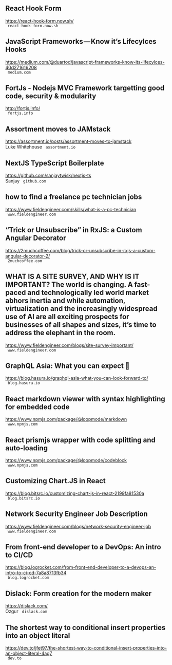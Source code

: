 ## React Hook Form  
https://react-hook-form.now.sh/  
 ` react-hook-form.now.sh`
  

## JavaScript Frameworks — Know it’s Lifecylces Hooks  
https://medium.com/@duartod/javascript-frameworks-know-its-lifecylces-40d271616208  
 ` medium.com`
  

## FortJs - Nodejs MVC Framework targetting good code, security & modularity  
http://fortjs.info/  
 ` fortjs.info`
  

## Assortment moves to JAMstack  
https://assortment.io/posts/assortment-moves-to-jamstack  
Luke Whitehouse ` assortment.io`
  

## NextJS TypeScript Boilerplate  
https://github.com/sanjaytwisk/nextjs-ts  
Sanjay ` github.com`
  

## how to find a freelance pc technician jobs  
https://www.fieldengineer.com/skills/what-is-a-pc-technician  
 ` www.fieldengineer.com`
  

## “Trick or Unsubscribe” in RxJS: a Custom Angular Decorator  
https://2muchcoffee.com/blog/trick-or-unsubscribe-in-rxjs-a-custom-angular-decorator-2/  
 ` 2muchcoffee.com`
  

## WHAT IS A SITE SURVEY, AND WHY IS IT IMPORTANT? The world is changing. A fast-paced and technologically led world market abhors inertia and while automation, virtualization and the increasingly widespread use of AI are all exciting prospects for businesses of all shapes and sizes, it’s time to address the elephant in the room.  
https://www.fieldengineer.com/blogs/site-survey-important/  
 ` www.fieldengineer.com`
  

## GraphQL Asia: What you can expect 🤩  
https://blog.hasura.io/graphql-asia-what-you-can-look-forward-to/  
 ` blog.hasura.io`
  

## React markdown viewer with syntax highlighting for embedded code  
https://www.npmjs.com/package/@loopmode/markdown  
 ` www.npmjs.com`
  

## React prismjs wrapper with code splitting and auto-loading  
https://www.npmjs.com/package/@loopmode/codeblock  
 ` www.npmjs.com`
  

## Customizing Chart.JS in React  
https://blog.bitsrc.io/customizing-chart-js-in-react-2199fa81530a  
 ` blog.bitsrc.io`
  

## Network Security Engineer Job Description  
https://www.fieldengineer.com/blogs/network-security-engineer-job  
 ` www.fieldengineer.com`
  

## From front-end developer to a DevOps: An intro to CI/CD  
https://blog.logrocket.com/from-front-end-developer-to-a-devops-an-intro-to-ci-cd-7a8a8713fb34  
 ` blog.logrocket.com`
  

## Dislack: Form creation for the modern maker  
https://dislack.com/  
Ozgur ` dislack.com`
  

## The shortest way to conditional insert properties into an object literal  
https://dev.to/jfet97/the-shortest-way-to-conditional-insert-properties-into-an-object-literal-4ag7  
 ` dev.to`
  

